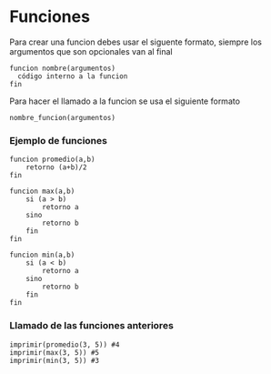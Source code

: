 # Funciones
Para crear una funcion debes usar el siguente formato, siempre los argumentos que son opcionales van al final

```
funcion nombre(argumentos)
  código interno a la funcion
fin
```
Para hacer el llamado a la funcion se usa el siguiente formato
```
nombre_funcion(argumentos)
```




### Ejemplo de funciones

```
funcion promedio(a,b)
    retorno (a+b)/2
fin
```

```
funcion max(a,b)
    si (a > b)
        retorno a
    sino
        retorno b
    fin
fin
```

```
funcion min(a,b)
    si (a < b)
        retorno a
    sino
        retorno b
    fin
fin
```


### Llamado de las funciones anteriores
```
imprimir(promedio(3, 5)) #4
imprimir(max(3, 5)) #5
imprimir(min(3, 5)) #3
```